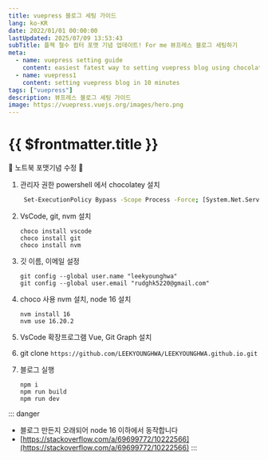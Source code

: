 ```yaml
---
title: vuepress 블로그 세팅 가이드
lang: ko-KR
date: 2022/01/01 00:00:00
lastUpdated: 2025/07/09 13:53:43
subTitle: 플젝 철수 컴터 포맷 기념 업데이트! For me 뷰프레스 블로그 세팅하기
meta:
  - name: vuepress setting guide
    content: easiest fatest way to setting vuepress blog using chocolatey, vsCode
  - name: vuepress1
    content: setting vuepress blog in 10 minutes
tags: ["vuepress"]
description: 뷰프레스 블로그 세팅 가이드
image: https://vuepress.vuejs.org/images/hero.png
---
```


# {{ $frontmatter.title }}

:tada: 노트북 포맷기념 수정 :tada:

1. 관리자 권한 powershell 에서 chocolatey 설치
   ```sh
    Set-ExecutionPolicy Bypass -Scope Process -Force; [System.Net.ServicePointManager]::SecurityProtocol = [System.Net.ServicePointManager]::SecurityProtocol -bor 3072; iex ((New-Object System.Net.WebClient).DownloadString('https://community.chocolatey.org/install.ps1'))
   ```
   
1. VsCode, git, nvm 설치
   ```
   choco install vscode
   choco install git
   choco install nvm
   ```

1. 깃 이름, 이메일 설정
   ```
   git config --global user.name "leekyounghwa"
   git config --global user.email "rudghk5220@gmail.com"
   ```

1. choco 사용 nvm 설치, node 16 설치
   ```
   nvm install 16
   nvm use 16.20.2
   ```
1. VsCode 확장프로그램 Vue, Git Graph 설치  
1. git clone `https://github.com/LEEKYOUNGHWA/LEEKYOUNGHWA.github.io.git`
1. 블로그 실행
   ```
   npm i
   npm run build
   npm run dev
   ```

::: danger
* 블로그 만든지 오래되어 node 16 이하에서 동작합니다
* [https://stackoverflow.com/a/69699772/10222566](https://stackoverflow.com/a/69699772/10222566)
:::



